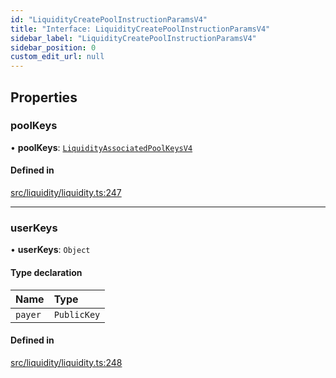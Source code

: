 ```yaml
---
id: "LiquidityCreatePoolInstructionParamsV4"
title: "Interface: LiquidityCreatePoolInstructionParamsV4"
sidebar_label: "LiquidityCreatePoolInstructionParamsV4"
sidebar_position: 0
custom_edit_url: null
---
```


## Properties

### poolKeys

• **poolKeys**: [`LiquidityAssociatedPoolKeysV4`](LiquidityAssociatedPoolKeysV4.md)

#### Defined in

[src/liquidity/liquidity.ts:247](https://github.com/alpha-defi/raydium-sdk/blob/ce1010a/src/liquidity/liquidity.ts#L247)

___

### userKeys

• **userKeys**: `Object`

#### Type declaration

| Name | Type |
| :------ | :------ |
| `payer` | `PublicKey` |

#### Defined in

[src/liquidity/liquidity.ts:248](https://github.com/alpha-defi/raydium-sdk/blob/ce1010a/src/liquidity/liquidity.ts#L248)
